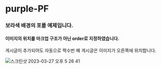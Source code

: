 # purple-PF
### 보라색 배경의 포폴 예제입니다.
#### 이미지의 위치를 마크업 구조가 아닌 order로 지정하였습니다.
게시글이 추가되어도 자동으로 짝수번 째 게시글은 이미지가 오른쪽에 위치합니다. 

![스크린샷 2023-03-27 오후 5 26 41](https://user-images.githubusercontent.com/97887376/227886857-e9b299e3-ef95-4949-98fb-ba476ca3bcc1.png)
